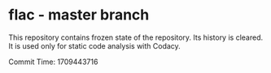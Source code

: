 # flac - master branch

This repository contains frozen state of the repository.
Its history is cleared. It is used only for static code
analysis with Codacy.

Commit Time: 1709443716